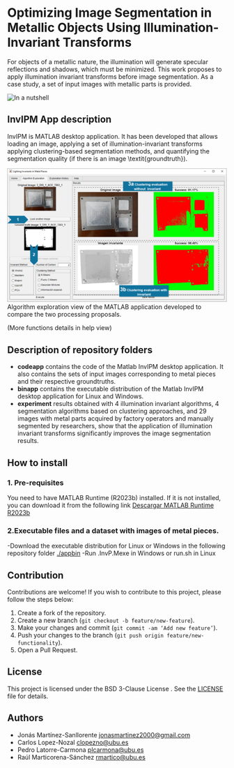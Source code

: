 # Optimizing Image Segmentation in Metallic Objects Using Illumination-Invariant Transforms
For objects of a metallic nature, the illumination will generate specular reflections
and shadows, which must be minimized.
This work proposes to apply illumination invariant transforms before image segmentation.
As a case study, a set of input images with metallic parts is provided.

![In a nutshell](./appcode/code/livescripts/img/img_method_en.png)

 

## InvIPM App description

InvIPM is MATLAB desktop application.
It has been developed that allows loading an image, applying a set of illumination-invariant transforms applying clustering-based segmentation methods,
 and quantifying the segmentation quality (if there is an image \textit{groundtruth}).
 
![In a nutshell](./appcode/code/livescripts/img/img_appmatlabexplore.png)
Algorithm exploration view of the MATLAB application developed to compare the two processing proposals.

(More functions details in help view)

## Description of repository folders

- **codeapp**  contains the code of the Matlab InvIPM desktop application. It also contains the sets of input images corresponding to metal pieces and their respective groundtruths.
- **binapp** contains the executable distribution of the Matlab InvIPM desktop application for Linux and Windows.
- **experiment** results obtained with 4 illumination invariant algorithms, 4 segmentation algorithms based on clustering approaches, and 29 images with metal parts 
acquired by factory operators and manually segmented by researchers, 
show that the application of illumination invariant transforms significantly improves the image segmentation results.

## How to install

### 1. Pre-requisites

You need to have MATLAB Runtime (R2023b) installed.
If it is not installed, you can download it from the following link [Descargar MATLAB Runtime R2023b](https://www.mathworks.com/products/compiler/mcr/index.html)

### 2.Executable files and a dataset with images of metal pieces.

-Download the executable distribution for Linux or Windows in the following repository folder [./appbin](appbin/)
-Run .InvP.Mexe in Windows or run.sh in Linux


## Contribution

Contributions are welcome! If you wish to contribute to this project, please follow the steps below:

1. Create a fork of the repository.
2. Create a new branch (`git checkout -b feature/new-feature`).
3. Make your changes and commit (`git commit -am ‘Add new feature’`).
4. Push your changes to the branch (`git push origin feature/new-functionality`).
5. Open a Pull Request.


## License

This project is licensed under the BSD 3-Clause License . See the [LICENSE](./LICENSE) file for details.


## Authors 

- Jonás Martínez-Sanllorente  jonasmartinez2000@gmail.com
- Carlos Lopez-Nozal clopezno@ubu.es
- Pedro Latorre-Carmona plcarmona@ubu.es
- Raúl Marticorena-Sánchez rmartico@ubu.es